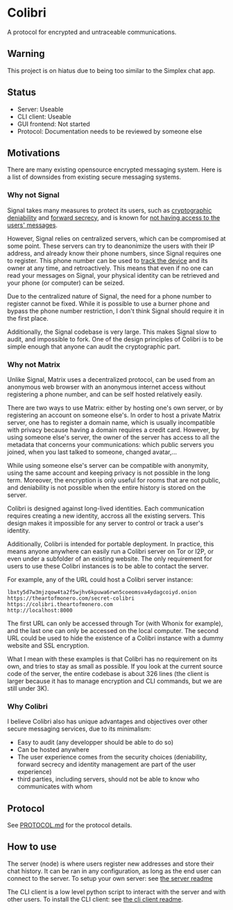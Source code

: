 # Colibri

A protocol for encrypted and untraceable communications.

## Warning

This project is on hiatus due to being too similar to the Simplex chat app.

## Status

- Server: Useable
- CLI client: Useable
- GUI frontend: Not started
- Protocol: Documentation needs to be reviewed by someone else

## Motivations

There are many existing opensource encrypted messaging system.
Here is a list of downsides from existing secure messaging systems.

### Why not Signal

Signal takes many measures to protect its users, such as [cryptographic deniability](https://www.praetorian.com/blog/an-opinionated-series-on-why-signal-protocol-is-well-designed-deniability/) and [forward secrecy](https://signal.org/blog/asynchronous-security/), and is known for [not having access to the users' messages](https://www.youtube.com/watch?v=3oPeIbpA5x8).

However, Signal relies on centralized servers, which can be compromised at some point. These servers can try to deanonimize the users with their IP address, and already know their phone numbers, since Signal requires one to register.
This phone number can be used to [track the device](https://en.wikipedia.org/wiki/Mobile_phone_tracking) and its owner at any time, and retroactively. This means that even if no one can read your messages on Signal, your physical identity can be retrieved and your phone (or computer) can be seized.

Due to the centralized nature of Signal, the need for a phone number to register cannot be fixed. While it is possible to use a burner phone and bypass the phone number restriction, I don't think Signal should require it in the first place.

Additionally, the Signal codebase is very large. This makes Signal slow to audit, and impossible to fork. One of the design principles of Colibri is to be simple enough that anyone can audit the cryptographic part.

### Why not Matrix

Unlike Signal, Matrix uses a decentralized protocol, can be used from an anonymous web browser with an anonymous internet access without registering a phone number, and can be self hosted relatively easily.

There are two ways to use Matrix: either by hosting one's own server, or by registering an account on someone else's.
In order to host a private Matrix server, one has to register a domain name, which is usually incompatible with privacy because having a domain requires a credit card.
However, by using someone else's server, the owner of the server has access to all the metadata that concerns your communications: which public servers you joined, when you last talked to someone, changed avatar,...

While using someone else's server can be compatible with anonymity, using the same account and keeping privacy is not possible in the long term. Moreover, the encryption is only useful for rooms that are not public, and deniability is not possible when the entire history is stored on the server.

Colibri is designed against long-lived identities. Each communication requires creating a new identity, accross all the existing servers. This design makes it impossible for any server to control or track a user's identity.

Additionally, Colibri is intended for portable deployment. In practice, this means anyone anywhere can easily run a Colibri server on Tor or I2P, or even under a subfolder of an existing website.
The only requirement for users to use these Colibri instances is to be able to contact the server.

For example, any of the URL could host a Colibri server instance:
```
lbxty5d7w3mjzqow4ta2f5wjhv6kpuwa6rwn5coeomsva4ydagcoiyd.onion
https://theartofmonero.com/secret-colibri
https://colibri.theartofmonero.com
http://localhost:8000
```
The first URL can only be accessed through Tor (with Whonix for example), and the last one can only be accessed on the local computer.
The second URL could be used to hide the existence of a Colibri instance with a dummy website and SSL encryption.

What I mean with these examples is that Colibri has no requirement on its own, and tries to stay as small as possible.
If you look at the current source code of the server, the entire codebase is about 326 lines (the client is larger because it has to manage encryption and CLI commands, but we are still under 3K).



### Why Colibri

I believe Colibri also has unique advantages and objectives over other secure messaging services, due to its minimalism:
- Easy to audit (any developper should be able to do so)
- Can be hosted anywhere
- The user experience comes from the security choices (deniability, forward secrecy and identity management are part of the user experience)
- third parties, including servers, should not be able to know who communicates with whom


## Protocol

See [PROTOCOL.md](./PROTOCOL.md) for the protocol details.

## How to use

The server (node) is where users register new addresses and store their chat history. It can be ran in any configuration, as long as the end user can connect to the server.
To setup your own server: see [the server readme](./server/)

The CLI client is a low level python script to interact with the server and with other users.
To install the CLI client: see [the cli client readme](./cli-client/).

[//]: # "## Future plans"
[//]: # ""
[//]: # "These ideas will not be considered until the base service works."
[//]: # ""
[//]: # "- In order to improve the reactivity, the server and CLI client will probably need some kind of event streaming feature to allow the server to send events to the client."
[//]: # "- Some additional features, like bridges, will have to be implemented as external bots in order to keep the code base small."
[//]: # "To do this, a special type of message could be created to allow custom extensions to exchange data."
[//]: # ""


